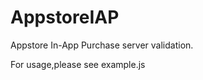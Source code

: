 AppstoreIAP
===========

Appstore In-App Purchase server validation.

For usage,please see example.js
